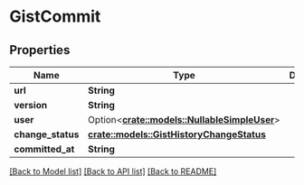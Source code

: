 # GistCommit

## Properties

Name | Type | Description | Notes
------------ | ------------- | ------------- | -------------
**url** | **String** |  | 
**version** | **String** |  | 
**user** | Option<[**crate::models::NullableSimpleUser**](nullable-simple-user.md)> |  | 
**change_status** | [**crate::models::GistHistoryChangeStatus**](gist_history_change_status.md) |  | 
**committed_at** | **String** |  | 

[[Back to Model list]](../README.md#documentation-for-models) [[Back to API list]](../README.md#documentation-for-api-endpoints) [[Back to README]](../README.md)


